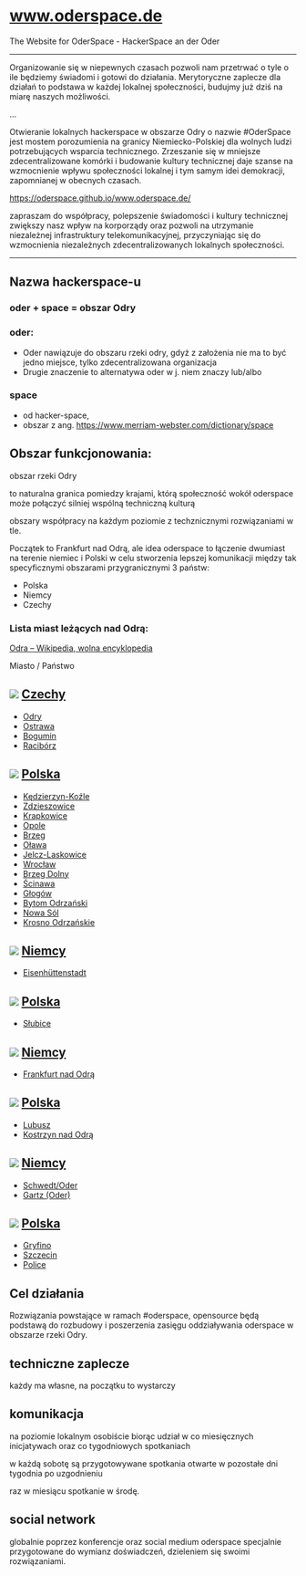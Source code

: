 # www.oderspace.de
The Website for OderSpace - HackerSpace an der Oder

---
Organizowanie się w niepewnych czasach pozwoli nam przetrwać o tyle o ile będziemy świadomi i gotowi do działania.
Merytoryczne zaplecze dla działań to podstawa w każdej lokalnej społeczności, budujmy już dziś na miarę naszych możliwości.

...

Otwieranie lokalnych hackerspace w obszarze Odry o nazwie #OderSpace jest mostem porozumienia na granicy Niemiecko-Polskiej dla wolnych ludzi potrzebujących wsparcia technicznego.
Zrzeszanie się w mniejsze zdecentralizowane komórki i budowanie kultury technicznej daje szanse na wzmocnienie wpływu społeczności lokalnej i tym samym idei demokracji, zapomnianej w obecnych czasach.

https://oderspace.github.io/www.oderspace.de/

zapraszam do współpracy, polepszenie świadomości i  kultury technicznej zwiększy nasz wpływ na korporządy oraz pozwoli na utrzymanie niezależnej infrastruktury telekomunikacyjnej, przyczyniając się do wzmocnienia niezależnych zdecentralizowanych lokalnych społeczności.

---

## Nazwa hackerspace-u

### oder + space = obszar Odry

### oder:
+ Oder nawiązuje do obszaru rzeki odry, gdyż z założenia nie ma to być jedno miejsce, tylko zdecentralizowana organizacja
+ Drugie znaczenie to alternatywa oder w j. niem znaczy lub/albo 

### space
+ od hacker-space, 
+ obszar z ang. https://www.merriam-webster.com/dictionary/space



## Obszar funkcjonowania: 

obszar rzeki Odry 

to naturalna granica pomiedzy krajami, którą społeczność wokół oderspace może połączyć silniej wspólną techniczną kulturą

obszary współpracy na każdym poziomie z techznicznymi rozwiązaniami w tle.

Początek to Frankfurt nad Odrą, ale idea oderspace to łączenie dwumiast na terenie niemiec i Polski w celu stworzenia lepszej komunikacji między tak specyficznymi obszarami przygranicznymi 3 państw:
+ Polska
+ Niemcy
+ Czechy


### Lista miast leżących nad Odrą:
[Odra – Wikipedia, wolna encyklopedia](https://pl.wikipedia.org/wiki/Odra)

Miasto / Państwo 

## ![](https://upload.wikimedia.org/wikipedia/commons/thumb/c/cb/Flag_of_the_Czech_Republic.svg/22px-Flag_of_the_Czech_Republic.svg.png) [Czechy](https://pl.wikipedia.org/wiki/Czechy "Czechy")

+ [Odry](https://pl.wikipedia.org/wiki/Odry_(Czechy) "Odry (Czechy)") 
+ [Ostrawa](https://pl.wikipedia.org/wiki/Ostrawa "Ostrawa") 
+ [Bogumin](https://pl.wikipedia.org/wiki/Bogumin "Bogumin") 
+ [Racibórz](https://pl.wikipedia.org/wiki/Racib%C3%B3rz "Racibórz")


## ![](https://upload.wikimedia.org/wikipedia/commons/thumb/1/12/Flag_of_Poland.svg/22px-Flag_of_Poland.svg.png) [Polska](https://pl.wikipedia.org/wiki/Polska "Polska")

+ [Kędzierzyn-Koźle](https://pl.wikipedia.org/wiki/K%C4%99dzierzyn-Ko%C5%BAle "Kędzierzyn-Koźle") 
+ [Zdzieszowice](https://pl.wikipedia.org/wiki/Zdzieszowice "Zdzieszowice") 
+ [Krapkowice](https://pl.wikipedia.org/wiki/Krapkowice "Krapkowice") 
+ [Opole](https://pl.wikipedia.org/wiki/Opole "Opole") 
+ [Brzeg](https://pl.wikipedia.org/wiki/Brzeg_(miasto) "Brzeg (miasto)")
+ [Oława](https://pl.wikipedia.org/wiki/O%C5%82awa "Oława") 
+ [Jelcz-Laskowice](https://pl.wikipedia.org/wiki/Jelcz-Laskowice "Jelcz-Laskowice") 
+ [Wrocław](https://pl.wikipedia.org/wiki/Wroc%C5%82aw "Wrocław")
+ [Brzeg Dolny](https://pl.wikipedia.org/wiki/Brzeg_Dolny "Brzeg Dolny") 
+ [Ścinawa](https://pl.wikipedia.org/wiki/%C5%9Acinawa "Ścinawa") 
+ [Głogów](https://pl.wikipedia.org/wiki/G%C5%82og%C3%B3w "Głogów") 
+ [Bytom Odrzański](https://pl.wikipedia.org/wiki/Bytom_Odrza%C5%84ski "Bytom Odrzański") 
+ [Nowa Sól](https://pl.wikipedia.org/wiki/Nowa_S%C3%B3l "Nowa Sól")
+ [Krosno Odrzańskie](https://pl.wikipedia.org/wiki/Krosno_Odrza%C5%84skie "Krosno Odrzańskie") 

## ![](https://upload.wikimedia.org/wikipedia/commons/thumb/b/ba/Flag_of_Germany.svg/22px-Flag_of_Germany.svg.png) [Niemcy](https://pl.wikipedia.org/wiki/Niemcy "Niemcy") 

+ [Eisenhüttenstadt](https://pl.wikipedia.org/wiki/Eisenh%C3%BCttenstadt "Eisenhüttenstadt") 


## ![](https://upload.wikimedia.org/wikipedia/commons/thumb/1/12/Flag_of_Poland.svg/22px-Flag_of_Poland.svg.png) [Polska](https://pl.wikipedia.org/wiki/Polska "Polska") 

+ [Słubice](https://pl.wikipedia.org/wiki/S%C5%82ubice "Słubice") 


## ![](https://upload.wikimedia.org/wikipedia/commons/thumb/b/ba/Flag_of_Germany.svg/22px-Flag_of_Germany.svg.png) [Niemcy](https://pl.wikipedia.org/wiki/Niemcy "Niemcy") 

+ [Frankfurt nad Odrą](https://pl.wikipedia.org/wiki/Frankfurt_nad_Odr%C4%85 "Frankfurt nad Odrą") 

## ![](https://upload.wikimedia.org/wikipedia/commons/thumb/1/12/Flag_of_Poland.svg/22px-Flag_of_Poland.svg.png) [Polska](https://pl.wikipedia.org/wiki/Polska "Polska") 

+ [Lubusz](https://pl.wikipedia.org/wiki/Lubusz "Lubusz")
+ [Kostrzyn nad Odrą](https://pl.wikipedia.org/wiki/Kostrzyn_nad_Odr%C4%85 "Kostrzyn nad Odrą") 

## ![](https://upload.wikimedia.org/wikipedia/commons/thumb/b/ba/Flag_of_Germany.svg/22px-Flag_of_Germany.svg.png) [Niemcy](https://pl.wikipedia.org/wiki/Niemcy "Niemcy") 

+ [Schwedt/Oder](https://pl.wikipedia.org/wiki/Schwedt/Oder "Schwedt/Oder") 
+ [Gartz (Oder)](https://pl.wikipedia.org/wiki/Gartz_(Oder) "Gartz (Oder)") 

## ![](https://upload.wikimedia.org/wikipedia/commons/thumb/1/12/Flag_of_Poland.svg/22px-Flag_of_Poland.svg.png) [Polska](https://pl.wikipedia.org/wiki/Polska "Polska") 

+ [Gryfino](https://pl.wikipedia.org/wiki/Gryfino "Gryfino") 
+ [Szczecin](https://pl.wikipedia.org/wiki/Szczecin "Szczecin") 
+ [Police](https://pl.wikipedia.org/wiki/Police "Police")


## Cel działania

Rozwiązania powstające w ramach #oderspace, opensource będą podstawą do rozbudowy i poszerzenia zasięgu oddziaływania oderspace w obszarze rzeki Odry.

## techniczne zaplecze

każdy ma własne, na początku to wystarczy


## komunikacja

na poziomie lokalnym osobiście biorąc udział w co miesięcznych inicjatywach
oraz co tygodniowych spotkaniach

w każdą sobotę są przygotowywane spotkania otwarte
w pozostałe dni tygodnia po uzgodnieniu

raz w miesiącu spotkanie w środę.


## social network

globalnie poprzez konferencje oraz social medium oderspace
specjalnie przygotowane do wymianz doświadczeń, dzieleniem się swoimi rozwiązaniami.
